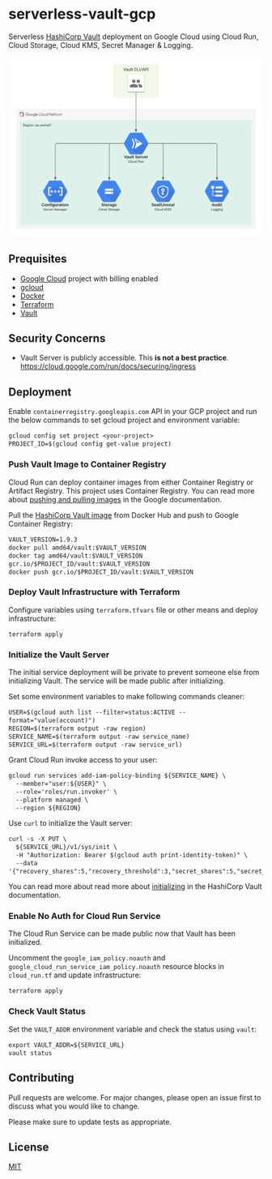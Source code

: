# serverless-vault-gcp

Serverless [HashiCorp Vault](https://www.vaultproject.io/) deployment on Google Cloud using Cloud Run, Cloud Storage, Cloud KMS, Secret Manager & Logging.

![Serverless Vault Architecture](serverless-vault.png)

## Prequisites

* [Google Cloud](https://cloud.google.com/) project with billing enabled
* [gcloud](https://cloud.google.com/sdk/docs/install)
* [Docker](https://www.docker.com/products/docker-desktop)
* [Terraform](https://www.terraform.io/downloads)
* [Vault](https://www.vaultproject.io/downloads)

## Security Concerns

* Vault Server is publicly accessible. This **is not a best practice**. https://cloud.google.com/run/docs/securing/ingress

## Deployment

Enable `containerregistry.googleapis.com` API in your GCP project and run the below commands to set gcloud project and environment variable:

```
gcloud config set project <your-project>
PROJECT_ID=$(gcloud config get-value project)
```

### Push Vault Image to Container Registry

Cloud Run can deploy container images from either Container Registry or Artifact Registry. This project uses Container Registry. You can read more about [pushing and pulling images](https://cloud.google.com/container-registry/docs/pushing-and-pulling) in the Google documentation.

Pull the [HashiCorp Vault image](https://hub.docker.com/_/vault) from Docker Hub and push to Google Container Registry:

```
VAULT_VERSION=1.9.3
docker pull amd64/vault:$VAULT_VERSION
docker tag amd64/vault:$VAULT_VERSION gcr.io/$PROJECT_ID/vault:$VAULT_VERSION
docker push gcr.io/$PROJECT_ID/vault:$VAULT_VERSION
```

### Deploy Vault Infrastructure with Terraform

Configure variables using `terraform.tfvars` file or other means and deploy infrastructure:

```
terraform apply
```

### Initialize the Vault Server

The initial service deployment will be private to prevent someone else from initializing Vault. The service will be made public after initializing.

Set some environment variables to make following commands cleaner:

```
USER=$(gcloud auth list --filter=status:ACTIVE --format="value(account)")
REGION=$(terraform output -raw region)
SERVICE_NAME=$(terraform output -raw service_name)
SERVICE_URL=$(terraform output -raw service_url)
```

Grant Cloud Run invoke access to your user:

```
gcloud run services add-iam-policy-binding ${SERVICE_NAME} \
  --member="user:${USER}" \
  --role='roles/run.invoker' \
  --platform managed \
  --region ${REGION}
```

Use `curl` to initialize the Vault server:

```
curl -s -X PUT \
  ${SERVICE_URL}/v1/sys/init \
  -H "Authorization: Bearer $(gcloud auth print-identity-token)" \
  --data '{"recovery_shares":5,"recovery_threshold":3,"secret_shares":5,"secret_threshold":3,"stored_share":5}'
```

You can read more about read more about [initializing](https://www.vaultproject.io/api/system/init) in the HashiCorp Vault documentation.

### Enable No Auth for Cloud Run Service

The Cloud Run Service can be made public now that Vault has been initialized.

Uncomment the `google_iam_policy.noauth` and `google_cloud_run_service_iam_policy.noauth` resource blocks in `cloud_run.tf` and update infrastructure:

```
terraform apply
```

### Check Vault Status

Set the `VAULT_ADDR` environment variable and check the status using `vault`:

```
export VAULT_ADDR=${SERVICE_URL}
vault status
```

## Contributing

Pull requests are welcome. For major changes, please open an issue first to discuss what you would like to change.

Please make sure to update tests as appropriate.

## License

[MIT](https://choosealicense.com/licenses/mit/)